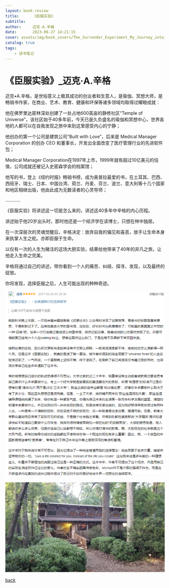 ```yaml
---
layout: book-review
title:      《臣服实验》
subtitle:   
author:     迈克·A.辛格
date:       2023-06-27 14:21:15
cover: assets/img/book_covers/The_Surrender_Experiment_My_Journey_into_Life’s_Perfection.jpg
catalog: true
tags:
    - 读书笔记
---
```


# 《臣服实验》_迈克·A.辛格

迈克•A.辛格，是世俗意义上极其成功的创业者和生意人，是瑜伽、冥想大师，是畅销书作家，在商业、艺术、教育、健康和环保等诸多领域均取得过耀眼成就：

他在佛罗里达密林深处创建了一处占地600英亩的静修社区“Temple of Universe”，该社区始于40多年前，今天已是久负盛名的瑜伽和冥想中心，世界各地的人都可以在自我发现之旅中来到这里感受内心的宁静；

他创办的第一个公司是建筑公司“Built with Love”，后来是 Medical Manager Corporation 的创办 CEO 和董事长，开发出全面改变了医疗管理行业的先进软件包；

Medical Manager Corporation在1997年上市，1999年就有超过10亿美元的估值，公司成就还被记入史密森学会的档案馆；

他写的书，登上《纽约时报》畅销书榜，成为奥普拉最爱的书，在土耳其、巴西、西班牙、瑞士、日本、中国台湾、荷兰、丹麦、芬兰、波兰、意大利等十几个国家和地区相继出版，他由此成为无数读者的心灵导师；

…………

《臣服实验》将讲述这一切是怎么来的，讲述这40多年中辛格的内心历程。

讲述始于他20岁出头时，那时他还是一个经济学在读博士，只想在林中独居。

在一次深层次的灵魂觉醒后，辛格决定：放弃自我的偏见和喜恶，放手让生命本身来执掌人生之舵。亦即臣服于生命。

以仅有一次的人生为赌注的这场大胆实验，结果给他带来了40年的非凡之旅，让他走入生命之完美。

辛格将通过自己的讲述，带你看到一个人的痛苦、纠结、探寻、发现，以及最终的绽放。

你将发现，选择臣服之后，人生可能出现的种种奇迹。

![image-20230627142115367](assets/img/臣服实验_迈克·A.辛格.assets/image-20230627142115367.png)

![臣服实验-小木屋](assets/img/臣服实验_迈克·A.辛格.assets/臣服实验-小木屋.jpg)

[back](/)